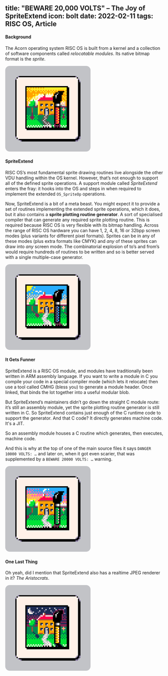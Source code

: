 title: "BEWARE 20,000 VOLTS" – The Joy of SpriteExtend
icon: bolt
date: 2022-02-11
tags: RISC OS, Article
----

<style type="text/css" rel="stylesheet">
IMG { border-radius: 1em; }
</style>

<!-- begin summary -->

#### Background

The Acorn operating system RISC OS is built from a kernel and a collection of software components called _relocatable modules_. Its native bitmap format is the _sprite_.

![Dawn](images/sprite1.png)

#### SpriteExtend

RISC OS’s most fundamental sprite drawing routines live alongside the other VDU handling within the OS kernel. However, that’s not enough to support all of the defined sprite operations. A support module called _SpriteExtend_ enters the fray: it hooks into the OS and steps in when required to implement the extended `OS_SpriteOp` operations.

<!-- end summary -->

Now, SpriteExtend is a bit of a meta beast. You might expect it to provide a set of routines implementing the extended sprite operations, which it does, but it also contains a **sprite plotting routine generator**. A sort of specialised compiler that can generate any required sprite plotting routine. This is required because RISC OS is very flexible with its bitmap handling. Across the range of RISC OS hardware you can have 1, 2, 4, 8, 16 or 32bpp screen modes (plus variants for different pixel formats). Sprites can be in any of these modes (plus extra formats like CMYK) and _any_ of these sprites can draw into _any_ screen mode. The combinatorial explosion of to’s and from’s would require hundreds of routines to be written and so is better served with a single multiple-case generator.

![Day](images/sprite2.png)

#### It Gets Funner

SpriteExtend is a RISC OS module, and modules have traditionally been written in ARM assembly language. If you want to write a module in C you compile your code in a special compiler mode (which lets it relocate) then use a tool called CMHG (bless you) to generate a module header. Once linked, that binds the lot together into a useful modular blob.

But SpriteExtend’s maintainers didn’t go down the straight C module route: it’s still an assembly module, yet the sprite plotting routine generator is still written in C. So SpriteExtend contains just enough of the C runtime code to support the generator. And that C code? It directly generates machine code. It's a JIT.

So an assembly module houses a C routine which generates, then executes, machine code.

And this is why at the top of one of the main source files it says `DANGER 10000 VOLTS: …` and later on, when it got even scarier, that was supplemented by a `BEWARE 20000 VOLTS: …` warning.

![Dusk](images/sprite3.png)

#### One Last Thing

Oh yeah, did I mention that SpriteExtend also has a realtime JPEG renderer in it? _The Aristocrats_.

![Night](images/sprite4.png)
